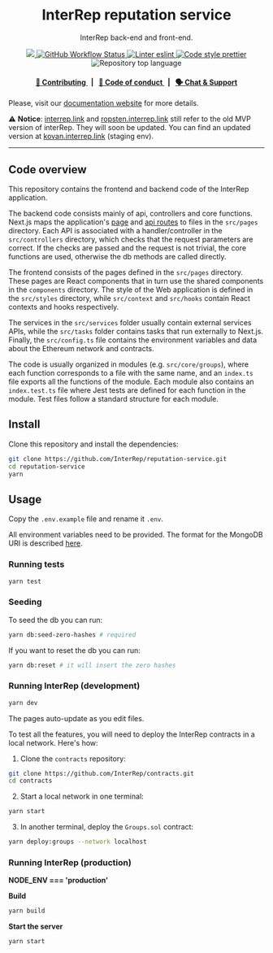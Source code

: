 <p align="center">
    <h1 align="center">
        InterRep reputation service
    </h1>
    <p align="center">InterRep back-end and front-end.</p>
</p>

<p align="center">
    <a href="https://github.com/InterRep" target="_blank">
        <img src="https://img.shields.io/badge/project-InterRep-blue.svg?style=flat-square">
    </a>
    <a href="https://github.com/InterRep/reputation-service/actions/workflows/test.yaml">
        <img alt="GitHub Workflow Status" src="https://img.shields.io/github/workflow/status/interrep/reputation-service/test?label=test&logo=github">
    </a>
    <a href="https://eslint.org/" target="_blank">
        <img alt="Linter eslint" src="https://img.shields.io/badge/linter-eslint-8080f2?style=flat-square&logo=eslint">
    </a>
    <a href="https://prettier.io/" target="_blank">
        <img alt="Code style prettier" src="https://img.shields.io/badge/code%20style-prettier-f8bc45?style=flat-square&logo=prettier">
    </a>
    <img alt="Repository top language" src="https://img.shields.io/github/languages/top/InterRep/reputation-service?style=flat-square">
</p>

<div align="center">
    <h4>
        <a href="https://docs.interrep.link/contributing">
            👥 Contributing
        </a>
        <span>&nbsp;&nbsp;|&nbsp;&nbsp;</span>
        <a href="https://docs.interrep.link/code-of-conduct">
            🤝 Code of conduct
        </a>
        <span>&nbsp;&nbsp;|&nbsp;&nbsp;</span>
        <a href="https://t.me/interrep">
            🗣️ Chat &amp; Support
        </a>
    </h4>
</div>

Please, visit our [documentation website](https://docs.interrep.link) for more details.

⚠️ **Notice**: [interrep.link](https://interrep.link) and [ropsten.interrep.link](https://ropsten.interrep.link) still refer to the old MVP version of interRep. They will soon be updated. You can find an updated version at [kovan.interrep.link](https://kovan.interrep.link) (staging env).

---

## Code overview

This repository contains the frontend and backend code of the InterRep application.

The backend code consists mainly of api, controllers and core functions. Next.js maps the application's [page](https://nextjs.org/docs/basic-features/pages) and [api routes](https://nextjs.org/docs/api-routes/introduction) to files in the `src/pages` directory. Each API is associated with a handler/controller in the `src/controllers` directory, which checks that the request parameters are correct. If the checks are passed and the request is not trivial, the core functions are used, otherwise the db methods are called directly.

The frontend consists of the pages defined in the `src/pages` directory. These pages are React components that in turn use the shared components in the `components` directory. The style of the Web application is defined in the `src/styles` directory, while `src/context` and `src/hooks` contain React contexts and hooks respectively.

The services in the `src/services` folder usually contain external services APIs, while the `src/tasks` folder contains tasks that run externally to Next.js. Finally, the `src/config.ts` file contains the environment variables and data about the Ethereum network and contracts.

The code is usually organized in modules (e.g. `src/core/groups`), where each function corresponds to a file with the same name, and an `index.ts` file exports all the functions of the module. Each module also contains an `index.test.ts` file where Jest tests are defined for each function in the module. Test files follow a standard structure for each module.

## Install

Clone this repository and install the dependencies:

```bash
git clone https://github.com/InterRep/reputation-service.git
cd reputation-service
yarn
```

## Usage

Copy the `.env.example` file and rename it `.env`.

All environment variables need to be provided. The format for the MongoDB URI is described [here](https://docs.mongodb.com/manual/reference/connection-string/).

### Running tests

```bash
yarn test
```

### Seeding

To seed the db you can run:

```bash
yarn db:seed-zero-hashes # required
```

If you want to reset the db you can run:

```bash
yarn db:reset # it will insert the zero hashes
```

### Running InterRep (development)

```bash
yarn dev
```

The pages auto-update as you edit files.

To test all the features, you will need to deploy the InterRep contracts in a local network. Here's how:

1. Clone the `contracts` repository:

```bash
git clone https://github.com/InterRep/contracts.git
cd contracts
```

2. Start a local network in one terminal:

```bash
yarn start
```

3. In another terminal, deploy the `Groups.sol` contract:

```bash
yarn deploy:groups --network localhost
```

### Running InterRep (production)

**NODE_ENV === 'production'**

**Build**

```bash
yarn build
```

**Start the server**

```bash
yarn start
```
